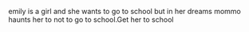 emily is a girl and she wants to go to school but in her dreams mommo haunts her to not to go to school.Get her to school